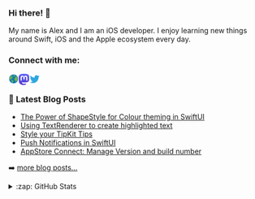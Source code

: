 ### Hi there! 👋

My name is Alex and I am an iOS developer. I enjoy learning new things around Swift, iOS and the Apple ecosystem every day.

### Connect with me:

<a href="https://alexanderweiss.dev">
  <img align="left" alt="Alexander Weiß | Homepage" width="20px" src="https://raw.githubusercontent.com/alexanderwe/alexanderwe/master/assets/globe.svg" />
</a>
<a href="https://mastodon.online/@alexanderwe">
  <img align="left" alt="Alexander Weiß | Mastodon" width="21px" src="https://raw.githubusercontent.com/alexanderwe/alexanderwe/master/assets/mastodon.svg" />
</a>
<a href="https://twitter.com/_al_we">
  <img align="left" alt="Alexander Weiß | Twitter" width="21px" src="https://raw.githubusercontent.com/alexanderwe/alexanderwe/master/assets/twitter.svg" />
</a>

<br />

### 📕 Latest Blog Posts

<!-- BLOG-POST-LIST:START -->
- [The Power of ShapeStyle for Colour theming in SwiftUI](https://alexanderweiss.dev/blog/2024-12-27-the-power-of-shapestyle-for-colour-theming-in-swiftui)
- [Using TextRenderer to create highlighted text](https://alexanderweiss.dev/blog/2024-06-24-using-textrenderer-to-create-highlighted-text)
- [Style your TipKit Tips](https://alexanderweiss.dev/blog/2023-09-16-style-your-tipkit-tips)
- [Push Notifications in SwiftUI](https://alexanderweiss.dev/blog/2023-08-13-push-notification-in-swiftui)
- [AppStore Connect: Manage Version and build number](https://alexanderweiss.dev/blog/2023-07-04-appstore-connect-manage-app-version-and-build-number)
<!-- BLOG-POST-LIST:END -->

➡️ [more blog posts...](https://alexanderweiss.dev/blog)

<details>
  <summary>:zap: GitHub Stats</summary>

  <img align="left" alt="Alexander Weiß's GitHub Stats" src="https://github-readme-stats.vercel.app/api?username=alexanderwe" />

</details>
